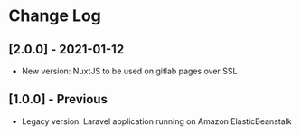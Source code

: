 # Change Log

## [2.0.0] - 2021-01-12
 - New version: NuxtJS to be used on gitlab pages over SSL

## [1.0.0] - Previous
 - Legacy version: Laravel application running on Amazon ElasticBeanstalk
